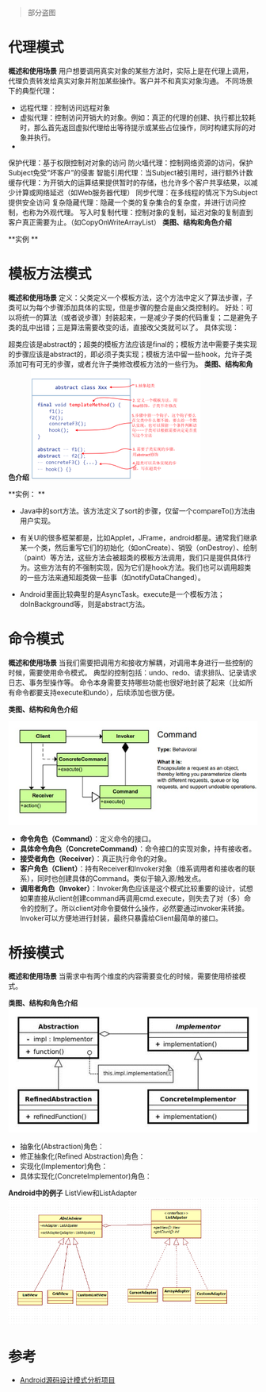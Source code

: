 > 部分盗图

# 代理模式
**概述和使用场景**
用户想要调用真实对象的某些方法时，实际上是在代理上调用，代理负责转发给真实对象并附加某些操作。客户并不和真实对象沟通。
不同场景下的典型代理：
- 远程代理：控制访问远程对象
- 虚拟代理：控制访问开销大的对象。例如：真正的代理的创建、执行都比较耗时，那么首先返回虚拟代理给出等待提示或某些占位操作，同时构建实际的对象并执行。
- 
保护代理：基于权限控制对对象的访问
防火墙代理：控制网络资源的访问，保护Subject免受“坏客户”的侵害
智能引用代理：当Subject被引用时，进行额外计数
缓存代理：为开销大的运算结果提供暂时的存储，也允许多个客户共享结果，以减少计算或网络延迟（如Web服务器代理）
同步代理：在多线程的情况下为Subject提供安全访问
复杂隐藏代理：隐藏一个类的复杂集合的复杂度，并进行访问控制，也称为外观代理。
写入时复制代理：控制对象的复制，延迟对象的复制直到客户真正需要为止。（如CopyOnWriteArrayList）
**类图、结构和角色介绍**

**实例
**


# 模板方法模式
**概述和使用场景**
定义：父类定义一个模板方法，这个方法中定义了算法步骤，子类可以为每个步骤添加具体的实现，但是步骤的整合是由父类控制的。
好处：可以将统一的算法（或者说步骤）封装起来，一是减少子类的代码重复；二是避免子类的乱中出错；三是算法需要改变的话，直接改父类就可以了。
具体实现：

超类应该是abstract的；超类的模板方法应该是final的；模板方法中需要子类实现的步骤应该是abstract的，即必须子类实现；模板方法中留一些hook，允许子类添加可有可无的步骤，或者允许子类修改模板方法的一些行为。
**类图、结构和角色介绍**
![类图](/assets/strategy-1.png)

**实例：
**
- Java中的sort方法。该方法定义了sort的步骤，仅留一个compareTo()方法由用户实现。

- 有关UI的很多框架都是，比如Applet，JFrame，android都是。通常我们继承某一个类，然后重写它们的初始化（如onCreate）、销毁（onDestroy）、绘制（paint）等方法，这些方法会被超类的模板方法调用，我们只是提供具体行为。这些方法有的不强制实现，因为它们是hook方法。我们也可以调用超类的一些方法来通知超类做一些事（如notifyDataChanged）。
- Android里面比较典型的是AsyncTask。execute是一个模板方法；doInBackground等，则是abstract方法。

# 命令模式
**概述和使用场景**
当我们需要把调用方和接收方解耦，对调用本身进行一些控制的时候，需要使用命令模式。
典型的控制包括：undo、redo、请求排队、记录请求日志、事务型操作等。
命令本身需要支持哪些功能也很好地封装了起来（比如所有命令都要支持execute和undo），后续添加也很方便。

**类图、结构和角色介绍**

![类图](/assets/command-1.png)
- **命令角色（Command）**：定义命令的接口。
- **具体命令角色（ConcreteCommand）**：命令接口的实现对象，持有接收者。
- **接受者角色（Receiver）**：真正执行命令的对象。
- **客户角色（Client）**：持有Receiver和Invoker对象（维系调用者和接收者的联系），同时也创建具体的Command。类似于输入源/触发点。
- **调用者角色（Invoker）**：Invoker角色应该是这个模式比较重要的设计，试想如果直接从client创建command再调用cmd.execute，则失去了对（多）命令的控制了。所以client对命令要做什么操作，必然要通过invoker来转接。Invoker可以方便地进行封装，最终只暴露给Client最简单的接口。



# 桥接模式
**概述和使用场景**
当需求中有两个维度的内容需要变化的时候，需要使用桥接模式。

**类图、结构和角色介绍**
![类图](/assets/bridge1.png)
* 抽象化(Abstraction)角色：
* 修正抽象化(Refined Abstraction)角色：
* 实现化(Implementor)角色：
* 具体实现化(ConcreteImplementor)角色：

**Android中的例子**
ListView和ListAdapter
![ListView和ListAdapter](/assets/bridge2.png)

# 参考
* [Android源码设计模式分析项目
](https://github.com/simple-android-framework/android_design_patterns_analysis)